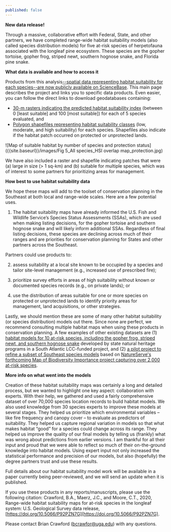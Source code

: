 ```yaml
---
published: false
---
```

**New data release!**

Through a massive, collaborative effort with Federal, State, and other partners, we have completed range-wide habitat suitability models (also called species distribution models) for five at-risk species of herpetofauna associated with the longleaf pine ecosystem. These species are the gopher tortoise, gopher frog, striped newt, southern hognose snake, and Florida pine snake.

**What data is available and how to access it**

Products from this analysis[--spatial data representing habitat suitability for each species--are now publicly available on ScienceBase](https://www.sciencebase.gov/catalog/item/5d0d2d45e4b0941bde52a20d). This main page describes the project and links you to specific data products. Even easier, you can follow the direct links to download geodatabases containing:
- [30-m rasters indicating the predicted habitat suitability index](https://www.sciencebase.gov/catalog/item/5d0d4ba0e4b0941bde52a306) (between 0 [least suitable] and 100 [most suitable]) for each of 5 species evaluated, and 
- [Polygon shapefiles representing habitat suitability classes](https://www.sciencebase.gov/catalog/item/5d0d479de4b0941bde52a2ed) (low, moderate, and high suitability) for each species. Shapefiles also indicate if the habitat patch occurred on protected or unprotected lands.

![Map of suitable habitat by number of species and protection status]({{site.baseurl}}/images/Fig 5_All species_HSI overlap map_protection.jpg)

We have also included a raster and shapefile indicating patches that were (a) large in size (> 1 sq-km) and (b) suitable for multiple species, which was of interest to some partners for prioritizing areas for management.

**How best to use habitat suitability data**

We hope these maps will add to the toolset of conservation planning in the Southeast at both local and range-wide scales. Here are a few potential uses. 

1. The habitat suitability maps have already informed the U.S. Fish and Wildlife Service’s Species Status Assessments (SSAs), which are used when making listing decisions, for the gopher tortoise and southern hognose snake and will likely inform additional SSAs. Regardless of final listing decisions, these species are declining across much of their ranges and are priorities for conservation planning for States and other partners across the Southeast. 

Partners could use products to: 

2. assess suitability at a local site known to be occupied by a species and tailor site-level management (e.g., increased use of prescribed fire); 

3. prioritize survey efforts in areas of high suitability without known or documented species records (e.g., on private lands); or 

4. use the distribution of areas suitable for one or more species on protected or unprotected lands to identify priority areas for management, land acquisitions, or other strategies.

Lastly, we should mention these are some of many other habitat suitability (or species distribution) models out there. Since none are perfect, we recommend consulting multiple habitat maps when using these products in conservation planning. A few examples of other existing datasets are (1) [habitat models for 10 at-risk species, including the gopher frog, striped newt, and southern hognose snake](https://salcc.databasin.org/galleries/dbde485cf4144f749445084238719fac#expand=160224) developed by state natural heritage programs in a South Atlantic LCC-funded project, and (2) [a pilot project to refine a subset of Southeast species models](https://www.southatlanticlcc.org/event/third-thursday-web-forum-collaboratively-developing-decision-quality-species-distribution-models/) based on [NatureServe's forthcoming Map of Biodiversity Importance project capturing over 2,000 at-risk species](https://www.natureserve.org/conservation-tools/projects/map-biodiversity-importance). 

**More info on what went into the models** 

Creation of these habitat suitability maps was certainly a long and detailed process, but we wanted to highlight one key aspect: collaboration with experts. With their help, we gathered and used a fairly comprehensive dataset of over 70,000 species location records to build habitat models. We also used knowledge from 30 species experts to improve these models at several stages. They helped us prioritize which environmental variables – like fire frequency and canopy cover – to evaluate as predictors of suitability. They helped us capture regional variation in models so that what makes habitat “good” for a species could change across its range. They helped us improve the quality of our final models by telling us (frankly) what was wrong about predictions from earlier versions. I am thankful for all their input and proud that we were able to reflect so much of their on-the-ground knowledge into habitat models. Using expert input not only increased the statistical performance and precision of our models, but also (hopefully) the degree partners trust and use these results.

Full details about our habitat suitability model work will be available in a paper currently being peer-reviewed, and we will send an update when it is published.

If you use these products in any reports/manuscripts, please use the following citation: Crawford, B.A., Maerz, J.C., and Moore, C.T., 2020, Range-wide habitat suitability maps for at-risk species in the longleaf system: U.S. Geological Survey data release, [https://doi.org/10.5066/P92PZN7G](https://doi.org/10.5066/P92PZN7G).

Please contact Brian Crawford ([bcrawfor@uga.edu](mailto:bcrawfor@uga.edu)) with any questions.
